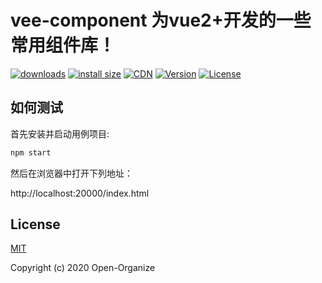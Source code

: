 # vee-component 为vue2+开发的一些常用组件库！

<p>
  <a href="https://yelloxing.gitee.io/npm-downloads?interval=7&packages=vee-component"><img src="https://img.shields.io/npm/dm/vee-component.svg" alt="downloads"></a>
  <a href="https://packagephobia.now.sh/result?p=vee-component"><img src="https://packagephobia.now.sh/badge?p=vee-component" alt="install size"></a>
  <a href="https://www.jsdelivr.com/package/npm/vee-component"><img src="https://data.jsdelivr.com/v1/package/npm/vee-component/badge" alt="CDN"></a>
  <a href="https://www.npmjs.com/package/vee-component"><img src="https://img.shields.io/npm/v/vee-component.svg" alt="Version"></a>
  <a href="https://github.com/Open-Organize/vee-component/blob/master/LICENSE"><img src="https://img.shields.io/npm/l/vee-component.svg" alt="License"></a>
</p>

如何测试
-----------------------------

首先安装并启动用例项目:

```bash
npm start
```

然后在浏览器中打开下列地址：

http://localhost:20000/index.html

## License

[MIT](https://github.com/Open-Organize/vee-component/blob/master/LICENSE)

Copyright (c) 2020 Open-Organize
